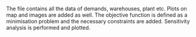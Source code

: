The file contains all the data of demands, warehouses, plant etc. Plots on map and images are added as well. 
The objective function is defined as a minimisation problem and the necessary constraints are added.
Sensitivity analysis is performed and plotted.
